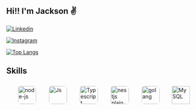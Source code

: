 ## Hi!! I'm Jackson ✌️

<!-- Redes sociais -->

[![Linkedin](https://img.shields.io/badge/LinkedIn-0077B5?style=for-the-badge&logo=linkedin&logoColor=white)](https://www.linkedin.com/in/jackson-santana-07713a181/) 

[![Instagram](https://img.shields.io/badge/Instagram-E4405F?style=for-the-badge&logo=instagram&logoColor=white)](https://www.instagram.com/_jotagod/)


<!-- Linguagens mais usadas  -->

[![Top Langs](https://github-readme-stats.vercel.app/api/top-langs/?username=jotaGGod&hide_progress=true)]()

## Skills
<!-- Tecnologias -->

<div style="display: flex; justify-content: space-around; "><br>
    <img width="48" height="48" src="https://img.icons8.com/fluency/48/node-js.png" alt="node-js" style="border-radius: 15%; margin: 10"/>    
    <img width="48" height="48" src="https://cdn-icons-png.flaticon.com/128/5968/5968292.png" alt="Js " title="Js" style="border-radius: 15%; margin: 10">
    <img width="48" height="48"  src="https://cdn-icons-png.flaticon.com/128/5968/5968381.png" alt="Typescript" title="Typescript" style="border-radius: 15%; margin: 10">
    <img width="48" height="48" src="https://static-00.iconduck.com/assets.00/nestjs-plain-icon-512x510-3pkb2qwx.png" alt="nestjs plain icon" title="nestjs" style="border-radius: 15%; margin: 10">    
    <img width="48" height="48" alt="golang" src="https://img.icons8.com/color/48/000000/golang.png" style="border-radius: 15%; margin: 10"/>
    <img width="48" height="48" src="https://img.icons8.com/external-those-icons-flat-those-icons/48/external-MySQL-programming-and-development-those-icons-flat-those-icons.png" alt="MySQL" style="border-radius: 1%; margin: 10; margin-left: 8"/>
</div>

